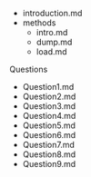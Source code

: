 - introduction.md
- methods
	- intro.md
	- dump.md
	- load.md

Questions
- Question1.md
- Question2.md
- Question3.md
- Question4.md
- Question5.md
- Question6.md
- Question7.md
- Question8.md
- Question9.md
